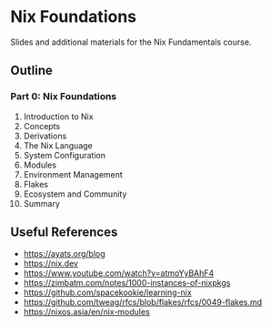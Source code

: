 # Nix Foundations

Slides and additional materials for the Nix Fundamentals course.

## Outline

### Part 0: Nix Foundations

1. Introduction to Nix
2. Concepts
3. Derivations
4. The Nix Language
5. System Configuration
6. Modules
7. Environment Management
8. Flakes
9. Ecosystem and Community
10. Summary

## Useful References

- <https://ayats.org/blog>
- <https://nix.dev>
- <https://www.youtube.com/watch?v=atmoYyBAhF4>
- <https://zimbatm.com/notes/1000-instances-of-nixpkgs>
- <https://github.com/spacekookie/learning-nix>
- <https://github.com/tweag/rfcs/blob/flakes/rfcs/0049-flakes.md>
- <https://nixos.asia/en/nix-modules>
